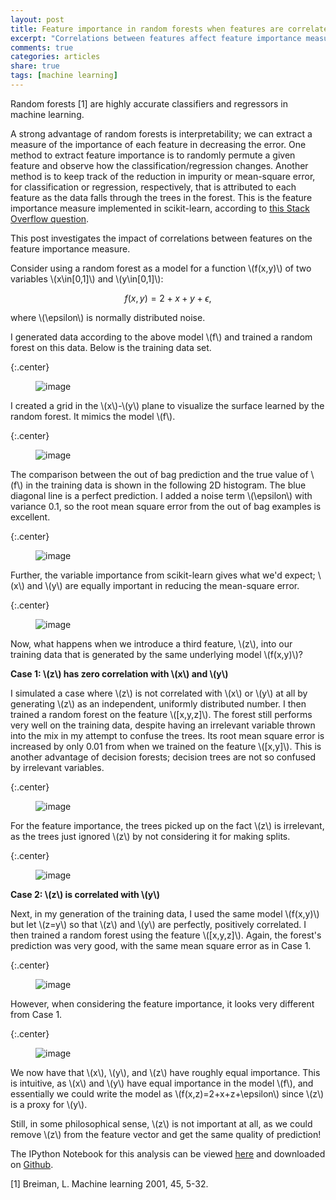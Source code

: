 ```yaml
---
layout: post
title: Feature importance in random forests when features are correlated
excerpt: "Correlations between features affect feature importance measures in random forests."
comments: true
categories: articles
share: true
tags: [machine learning]
---
```


Random forests [1] are highly accurate classifiers and regressors in machine learning.

A strong advantage of random forests is interpretability; we can extract a measure of the importance of each feature in decreasing the error. One method to extract feature importance is to randomly permute a given feature and observe how the classification/regression changes. Another method is to keep track of the reduction in impurity or mean-square error, for classification or regression, respectively, that is attributed to each feature as the data falls through the trees in the forest. This is the feature importance measure implemented in scikit-learn, according to [this Stack Overflow question](http://stackoverflow.com/questions/15810339/how-are-feature-importances-in-randomforestclassifier-determined).

This post investigates the impact of correlations between features on the feature importance measure.

Consider using a random forest as a model for a function \\(f(x,y)\\) of two variables \\(x\in[0,1]\\) and \\(y\in[0,1]\\):

$$f(x,y)=2+x+y+\epsilon,$$

where \\(\epsilon\\) is normally distributed noise.

I generated data according to the above model \\(f\\) and trained a random forest on this data. Below is the training data set.

{:.center}
<figure>
	<img src="/images/forest/training_data.png" alt="image">
</figure>

I created a grid in the \\(x\\)-\\(y\\) plane to visualize the surface learned by the random forest. It mimics the model \\(f\\).

{:.center}
<figure>
	<img src="/images/forest/learnedsurface.png" alt="image">
</figure>

The comparison between the out of bag prediction and the true value of \\(f\\) in the training data is shown in the following 2D histogram. The blue diagonal line is a perfect prediction. I added a noise term \\(\epsilon\\) with variance 0.1, so the root mean square error from the out of bag examples is excellent.

{:.center}
<figure>
	<img src="/images/forest/oob.png" alt="image">
</figure>

Further, the variable importance from scikit-learn gives what we'd expect; \\(x\\) and \\(y\\) are equally important in reducing the mean-square error.

{:.center}
<figure>
	<img src="/images/forest/featureimportance.png" alt="image">
</figure>



Now, what happens when we introduce a third feature, \\(z\\), into our training data that is generated by the same underlying model \\(f(x,y)\\)?

**Case 1: \\(z\\) has zero correlation with \\(x\\) and \\(y\\)**

I simulated a case where \\(z\\) is not correlated with \\(x\\) or \\(y\\) at all by generating \\(z\\) as an independent, uniformly distributed number. I then trained a random forest on the feature \\([x,y,z]\\). The forest still performs very well on the training data, despite having an irrelevant variable thrown into the mix in my attempt to confuse the trees. Its root mean square error is increased by only 0.01 from when we trained on the feature \\([x,y]\\). This is another advantage of decision forests; decision trees are not so confused by irrelevant variables.

{:.center}
<figure>
	<img src="/images/forest/oob1.png" alt="image">
</figure>

For the feature importance, the trees picked up on the fact \\(z\\) is irrelevant, as the trees just ignored \\(z\\) by not considering it for making splits.

{:.center}
<figure>
	<img src="/images/forest/featureimportance1.png" alt="image">
</figure>



**Case 2: \\(z\\) is correlated with \\(y\\)**

Next, in my generation of the training data, I used the same model \\(f(x,y)\\) but let \\(z=y\\) so that \\(z\\) and \\(y\\) are perfectly, positively correlated. I then trained a random forest using the feature \\([x,y,z]\\). Again, the forest's prediction was very good, with the same mean square error as in Case 1.

{:.center}
<figure>
	<img src="/images/forest/oob2.png" alt="image">
</figure>

However, when considering the feature importance, it looks very different from Case 1.

{:.center}
<figure>
	<img src="/images/forest/featureimportance3.png" alt="image">
</figure>

We now have that \\(x\\), \\(y\\), and \\(z\\) have roughly equal importance. This is intuitive, as \\(x\\) and \\(y\\) have equal importance in the model \\(f\\), and essentially we could write the model as \\(f(x,z)=2+x+z+\epsilon\\) since \\(z\\) is a proxy for \\(y\\).

Still, in some philosophical sense, \\(z\\) is not important at all, as we could remove \\(z\\) from the feature vector and get the same quality of prediction!

The IPython Notebook for this analysis can be viewed [here](http://nbviewer.ipython.org/github/CorySimon/random_forest_feature_importance/blob/master/RF%20feature%20importance.ipynb) and downloaded on [Github](https://github.com/CorySimon/random_forest_feature_importance).

[1] Breiman, L. Machine learning 2001, 45, 5-32.
